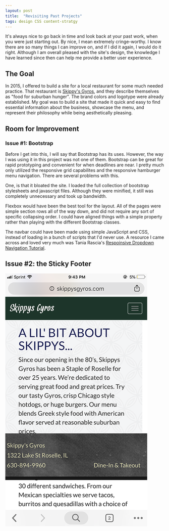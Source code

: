 ```yaml
---
layout: post
title:  "Revisiting Past Projects"
tags: design CSS content-stratgy 
---
```


It's always nice to go back in time and look back at your past work, when you were just starting out. By nice, I mean extremely cringe-worthy. I know there are so many things I can improve on, and if I did it again, I would do it right. Although I am overall pleased with the site's design, the knowledge I have learned since then can help me provide a better user experience.

## The Goal

In 2015, I offered to build a site for a local restaurant for some much needed practice. That restaurant is [Skippy's Gyros](http://www.skippysgyros.com/), and they describe themselves as "food for suburban hunger". The brand colors and logotype were already established. My goal was to build a site that made it quick and easy to find essential information about the business, showcase the menu, and represent their philosophy while being aesthetically pleasing.

## Room for Improvement

### Issue #1: Bootstrap
Before I get into this, I will say that Bootstrap has its uses. However, the way I was using it in this project was not one of them. Bootstrap can be great for rapid prototyping and convenient for when deadlines are near. I pretty much only utilized the responsive grid capabilites and the responsive hamburger menu navigation. There are several problems with this.

One, is that it bloated the site. I loaded the full collection of bootstrap stylesheets and javascript files. Although they were minified, it still was completely unnecessary and took up bandwidth.

Flexbox would have been the best tool for the layout. All of the pages were simple section rows all of the way down, and did not require any sort of specific collapsing order. I could have aligned things with a simple property rather than playing with the different Bootstrap classes.

The navbar could have been made using simple JavaScript and CSS, instead of loading in a bunch of scripts that I'd never use. A resource I came across and loved very much was Tania Rascia's [Respoinsive Dropdown Navigation Tutorial](https://www.taniarascia.com/responsive-dropdown-navigation-bar/).

## Issue #2: the Sticky Footer

![Alt text](/images/IMG_2982.PNG "Sticky Footer Misalignment on Mobile")